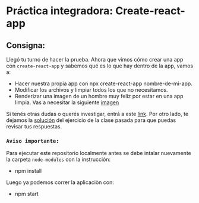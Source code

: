 # Práctica integradora: Create-react-app

## Consigna:

Llegó tu turno de hacer la prueba. Ahora que vimos cómo crear una app con
`create-react-app` y sabemos qué es lo que hay dentro de la app, vamos a:
- Hacer nuestra propia app con npx create-react-app nombre-de-mi-app.
- Modificar los archivos y limpiar todos los que no necesitamos.
- Renderizar una imagen de un hombre muy feliz por estar en una app limpia.
Vas a necesitar la siguiente [imagen](https://github.com/Ivanszs/dh-frontend3-clases/blob/master/clase-4/satisfied.png)

Si tenés otras dudas o querés investigar, entrá a este [link](https://create-react-app.dev/). Por otro lado, te dejamos la [solución](https://github.com/nico-limo/frontend_3-clase_2-repaso) del ejercicio de la clase pasada para que puedas revisar tus respuestas.

### `Aviso importante:`
Para ejecutar este repositorio localmente antes se debe intalar nuevamente la carpeta `node-modules` con la instrucción: 
- npm install

Luego ya podemos correr la aplicaciòn con: 
- npm start 
